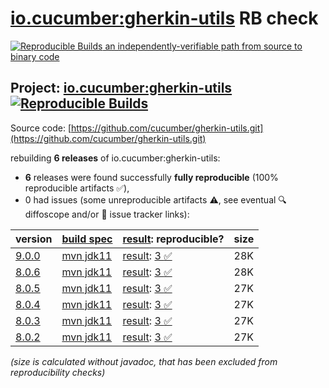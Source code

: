 [io.cucumber:gherkin-utils](https://central.sonatype.com/artifact/io.cucumber/gherkin-utils/versions) RB check
=======

[![Reproducible Builds](https://reproducible-builds.org/images/logos/rb.svg) an independently-verifiable path from source to binary code](https://reproducible-builds.org/)

## Project: [io.cucumber:gherkin-utils](https://central.sonatype.com/artifact/io.cucumber/gherkin-utils/versions) [![Reproducible Builds](https://img.shields.io/endpoint?url=https://raw.githubusercontent.com/jvm-repo-rebuild/reproducible-central/master/content/io/cucumber/gherkin-utils/badge.json)](https://github.com/jvm-repo-rebuild/reproducible-central/blob/master/content/io/cucumber/gherkin-utils/README.md)

Source code: [https://github.com/cucumber/gherkin-utils.git](https://github.com/cucumber/gherkin-utils.git)

rebuilding **6 releases** of io.cucumber:gherkin-utils:
- **6** releases were found successfully **fully reproducible** (100% reproducible artifacts :white_check_mark:),
- 0 had issues (some unreproducible artifacts :warning:, see eventual :mag: diffoscope and/or :memo: issue tracker links):

| version | [build spec](/BUILDSPEC.md) | [result](https://reproducible-builds.org/docs/jvm/): reproducible? | size |
| -- | --------- | ------ | -- |
| [9.0.0](https://central.sonatype.com/artifact/io.cucumber/gherkin-utils/9.0.0/pom) | [mvn jdk11](gherkin-utils-9.0.0.buildspec) | [result](gherkin-utils-9.0.0.buildinfo): [3 :white_check_mark: ](gherkin-utils-9.0.0.buildcompare) | 28K |
| [8.0.6](https://central.sonatype.com/artifact/io.cucumber/gherkin-utils/8.0.6/pom) | [mvn jdk11](gherkin-utils-8.0.6.buildspec) | [result](gherkin-utils-8.0.6.buildinfo): [3 :white_check_mark: ](gherkin-utils-8.0.6.buildcompare) | 28K |
| [8.0.5](https://central.sonatype.com/artifact/io.cucumber/gherkin-utils/8.0.5/pom) | [mvn jdk11](gherkin-utils-8.0.5.buildspec) | [result](gherkin-utils-8.0.5.buildinfo): [3 :white_check_mark: ](gherkin-utils-8.0.5.buildcompare) | 27K |
| [8.0.4](https://central.sonatype.com/artifact/io.cucumber/gherkin-utils/8.0.4/pom) | [mvn jdk11](gherkin-utils-8.0.4.buildspec) | [result](gherkin-utils-8.0.4.buildinfo): [3 :white_check_mark: ](gherkin-utils-8.0.4.buildcompare) | 27K |
| [8.0.3](https://central.sonatype.com/artifact/io.cucumber/gherkin-utils/8.0.3/pom) | [mvn jdk11](gherkin-utils-8.0.3.buildspec) | [result](gherkin-utils-8.0.3.buildinfo): [3 :white_check_mark: ](gherkin-utils-8.0.3.buildcompare) | 27K |
| [8.0.2](https://central.sonatype.com/artifact/io.cucumber/gherkin-utils/8.0.2/pom) | [mvn jdk11](gherkin-utils-8.0.2.buildspec) | [result](gherkin-utils-8.0.2.buildinfo): [3 :white_check_mark: ](gherkin-utils-8.0.2.buildcompare) | 27K |

<i>(size is calculated without javadoc, that has been excluded from reproducibility checks)</i>
